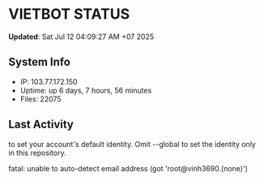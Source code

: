 # VIETBOT STATUS
**Updated**: Sat Jul 12 04:09:27 AM +07 2025

## System Info
- IP: 103.77.172.150
- Uptime: up 6 days, 7 hours, 56 minutes
- Files: 22075

## Last Activity

to set your account's default identity.
Omit --global to set the identity only in this repository.

fatal: unable to auto-detect email address (got 'root@vinh3690.(none)')
